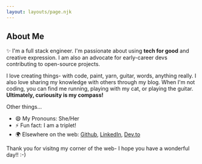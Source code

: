 ```yaml
---
layout: layouts/page.njk
---
```


## About Me

✨ I'm a full stack engineer. I'm passionate about using **tech for good** and creative expression. I am also an advocate for early-career devs contributing to open-source projects.

I love creating things- with code, paint, yarn, guitar, words, anything really. I also love sharing my knowledge with others through my blog. When I'm not coding, you can find me running, playing with my cat, or playing the guitar. **Ultimately, curiousity is my compass!**

Other things...

- 😄 My Pronouns: She/Her
- ⚡ Fun fact: I am a triplet!
- 🌍 Elsewhere on the web: [Github](https://github.com/janessatran), [LinkedIn](https://www.linkedin.com/in/janessatran/), [Dev.to](https://dev.to/janessatran)

Thank you for visitng my corner of the web- I hope you have a wonderful day!! :-)
